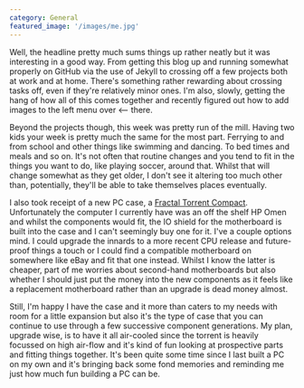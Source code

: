 ```yaml
---
category: General
featured_image: '/images/me.jpg'
---
```

Well, the headline pretty much sums things up rather neatly but it was interesting in a good way. From getting this blog up and running somewhat properly on GitHub via the use of Jekyll to crossing off a few projects both at work and at home. There's something rather rewarding about crossing tasks off, even if they're relatively minor ones. I'm also, slowly, getting the hang of how all of this comes together and recently figured out how to add images to the left menu over <-- there.

Beyond the projects though, this week was pretty run of the mill. Having two kids your week is pretty much the same for the most part. Ferrying to and from school and other things like swimming and dancing. To bed times and meals and so on. It's not often that routine changes and you tend to fit in the things you want to do, like playing soccer, around that. Whilst that will change somewhat as they get older, I don't see it altering too much other than, potentially, they'll be able to take themselves places eventually.

I also took receipt of a new PC case, a [Fractal Torrent Compact](https://www.fractal-design.com/products/cases/torrent/torrent-compact/black-tg-dark-tint/). Unfortunately the computer I currently have was an off the shelf HP Omen and whilst the components would fit, the IO shield for the motherboard is built into the case and I can't seemingly buy one for it. I've a couple options mind. I could upgrade the innards to a more recent CPU release and future-proof things a touch or I could find a compatible motherboard on somewhere like eBay and fit that one instead. Whilst I know the latter is cheaper, part of me worries about second-hand motherboards but also whether I should just put the money into the new components as it feels like a replacement motherboard rather than an upgrade is dead money almost.

Still, I'm happy I have the case and it more than caters to my needs with room for a little expansion but also it's the type of case that you can continue to use through a few successive component generations. My plan, upgrade wise, is to have it all air-cooled since the torrent is heavily focussed on high air-flow and it's kind of fun looking at prospective parts and fitting things together. It's been quite some time since I last built a PC on my own and it's bringing back some fond memories and reminding me just how much fun building a PC can be.
